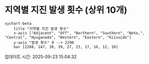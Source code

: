 # 지역별 지진 발생 횟수 (상위 10개)

```mermaid
xychart-beta
    title "지역별 지진 발생 횟수"
    x-axis ["Adjacent", "Off", "Northern", "Southern", "Noto,", "Central", "Hyuganada", "Western", "Eastern", "Kiisuido"]
    y-axis "발생 횟수" 0 --> 2290
    bar [2288, 147, 39, 39, 27, 23, 17, 16, 12, 10]
```

업데이트 시간: 2025-09-23 15:04:32
